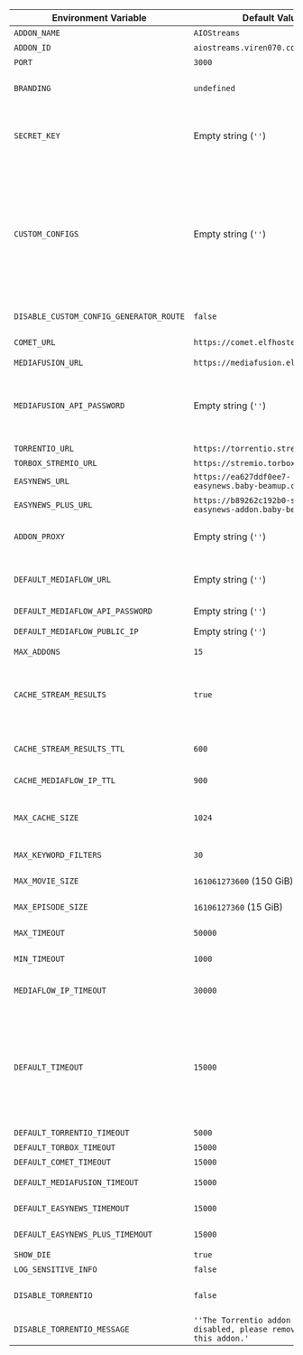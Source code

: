 | Environment Variable               | Default Value                                          | Description                                                                                 |
|------------------------------------|------------------------------------------------------|---------------------------------------------------------------------------------------------|
| `ADDON_NAME`                       | `AIOStreams`                                         | The name of the addon.                                                                      |
| `ADDON_ID`                         | `aiostreams.viren070.com`                            | The unique identifier for the addon.                                                       |
| `PORT`                             | `3000`                                               | The port on which the server runs.                                                         |
| `BRANDING`                         | `undefined`    | Custom branding for the addon, displayed at the top of the configuration page. **This is a BUILD TIME environment variable.** |
| `SECRET_KEY`                       | Empty string (`''`)                                  | The secret key used for encryption or sensitive operations.  `openssl rand -hex 16` or `[System.Guid]::NewGuid().ToString("N").Substring(0, 32)` can be used to generate a new secret key for Linux/MacoS and Windows respectively.                         |
| `CUSTOM_CONFIGS`                   | Empty string (`''`)                                  | Custom configurations in JSON format, using the alias as the key, and the encoded/encrypted string as the value. e.g. {"default": "eyJyZXNvbHV0....", "rd": "E-affedc...}. <br/><br/>In this case, using /default/manifest.json would use the configuration stored at the `default` key.<br/><br/>To easily generate the value for this environment variable, head to /custom-config-generator on your instance to find a tool that outputs the necessary value based on your configurations.                                                |
| `DISABLE_CUSTOM_CONFIG_GENERATOR_ROUTE` | `false` | Whether to disable the /custom-config-generator route |
| `COMET_URL`                        | `https://comet.elfhosted.com/`                       | The URL for the Comet addon. You can replace this with your self-hosted instance of Comet.                                                             |
| `MEDIAFUSION_URL`                  | `https://mediafusion.elfhosted.com/`                 | The URL for the MediaFusion addon                                                      |
| `MEDIAFUSION_API_PASSWORD`         | Empty string (`''`)                                  | The API_PASSWORD variable you set for your self-hosted MediaFusion instance. This is required if you want AIOStreams to generate configurations for MediaFusion based on the services you entered. If you provide the override url option for MediaFusion, this environment variable isn't required                                                     |
| `TORRENTIO_URL`                    | `https://torrentio.strem.fun/`                       | The URL for the Torrentio addon.                                                         |
| `TORBOX_STREMIO_URL`               | `https://stremio.torbox.app/`                        | The URL for the Torbox Stremio addon.                                                    |
| `EASYNEWS_URL`                     | `https://ea627ddf0ee7-easynews.baby-beamup.club/`    | The URL for the Easynews addon.                                                          |
| `EASYNEWS_PLUS_URL`                | `https://b89262c192b0-stremio-easynews-addon.baby-beamup.club/` | The URL for the Easynews Plus addon. This can be replaced with your self-hosted instance                                               |
| `ADDON_PROXY`                      | Empty string (`''`)                                  | You can run the requests AIOStreams makes to other addons through a proxy such as https://github.com/cmj2002/warp-docker                                                                  |
| `DEFAULT_MEDIAFLOW_URL`            | Empty string (`''`)                                  | You can set a default MediaFlow URL. All configurations made at an instance with this enabled will use this MediaFlow URL if it is not overriden by a user-set URL at the configure page                                                              |
| `DEFAULT_MEDIAFLOW_API_PASSWORD`   | Empty string (`''`)                                  | The API password for the default MediaFlow URL.                                          |
| `DEFAULT_MEDIAFLOW_PUBLIC_IP`      | Empty string (`''`)                                  | Public IP for the default MediaFlow instance. This IP is forwarded to other addons                                            |
| `MAX_ADDONS`                       | `15`                                                 | Maximum number of addons allowed.                                                          |
| `CACHE_STREAM_RESULTS`             | `true`                                               | Whether to cache the responses from addons for a specific requests. Only useful when the exact same request with the same debrid service configuration is repeated within a small timeframe. This can end up overwriting the MediaFlow public IPs depending on how many users are using the instance | 
| `CACHE_STREAM_RESULTS_TTL`         | `600`                                                | The time to live (TTL) for cached stream responses in seconds. Cache that becomes older than this time is discarded | 
| `CACHE_MEDIAFLOW_IP_TTL`           | `900`                                                | The time to live (TTL) for cached public IPs for the same MediaFlow URL and password. | 
| `MAX_CACHE_SIZE`                   | `1024`                                               | Maximum number of items the memory cache can hold. The cache stores streams from addon responses (for 10 minutes) and MediaFlow Public IPs (for 5 minutes).   | 
| `MAX_KEYWORD_FILTERS`              | `30`                                                 | The maximum number of individual filters that you are allowed to enter for all keyword filters | 
| `MAX_MOVIE_SIZE`                   | `161061273600` (150 GiB)                             | The maximum movie size that the user can set with the slider at the configuration page                                                      |
| `MAX_EPISODE_SIZE`                 | `16106127360` (15 GiB)                               | The maximum episode size that the user can set with the slider at the configuration page                                               |
| `MAX_TIMEOUT`                      | `50000`                                              | Maximum timeout that can be entered by the user in the configuration options                                    |
| `MIN_TIMEOUT`                      | `1000`                                               | Minimum timeout that can be entered by the user in the configuration options                                      |
| `MEDIAFLOW_IP_TIMEOUT`             | `30000`                                              | The timeout for public IP requests to MediaFlow. When AIOStreams fails to get the IP, it will not make the request to the addon.
| `DEFAULT_TIMEOUT`                  | `15000`                                              | The value of this environment variable applies to all addon requests by default, unless overriden by an addon specific environment variable. <br/><br/>What this means is that this value essentially controls the time you wait for AIOStreams to response. As AIOStreams barely takes any time for its post-sorting and filtering. If all timeouts are set to 5000ms, the addon is forced to respond within 5 seconds, as all addon requests are carried out concurrently.                                       |
| `DEFAULT_TORRENTIO_TIMEOUT`        | `5000`                                               | Default timeout for Torrentio requests (in milliseconds).                                |
| `DEFAULT_TORBOX_TIMEOUT`           | `15000`                                              | Default timeout for Torbox requests (in milliseconds).                                   |
| `DEFAULT_COMET_TIMEOUT`            | `15000`                                              | Default timeout for Comet requests (in milliseconds).                                    |
| `DEFAULT_MEDIAFUSION_TIMEOUT`      | `15000`                                              | Default timeout for MediaFusion requests (in milliseconds).                              |
| `DEFAULT_EASYNEWS_TIMEMOUT`        | `15000`                                              | Default timeout for Easynews requests (in milliseconds).                                 |
| `DEFAULT_EASYNEWS_PLUS_TIMEMOUT`   | `15000`                                              | Default timeout for Easynews Plus requests (in milliseconds).                            |
| `SHOW_DIE`                         | `true`                                               | Whether to display the die emoji in AIOStreams results                                                          |
| `LOG_SENSITIVE_INFO`               | `false`                                              | Whether to log sensitive information.                                                      |
| `DISABLE_TORRENTIO`                | `false`                                              | Whether to disable adding Torrentio as an addon, through override URLs, custom addons, or through the public ElfHosted instance of StremThru | 
| `DISABLE_TORRENTIO_MESSAGE`        | `''The Torrentio addon has been disabled, please remove it to use this addon.'`| The message shown when `DISABLE_TORRENTIO` is `true` and Torrentio is present in the configuration |
